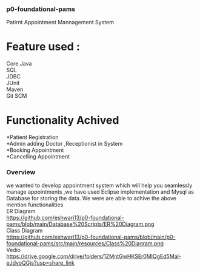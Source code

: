 ### p0-foundational-pams ###
Patirnt Appointment Mannagement System

# Feature used :
Core Java<br>
SQL<br>
JDBC<br>
JUnit<br>
Maven<br>
Git SCM

# Functionality Achived
*Patient Registration<br>
*Admin adding Doctor ,Receptionist in System<br>
*Booking Appointment<br>
*Cancelling Appointment<br>

### Overview ###
we wanted to develop appointment system which will help you seamlessly manage appointments ,we have used Eclipse implementation and Mysql as Database for storing the data. We were are able to achive the above mention functionalities <br>
ER Diagram <br> https://github.com/eshwari13/p0-foundational-pams/blob/main/Database%20Scripts/ER%20Diagram.png<br>
Class Diagram <br> https://github.com/eshwari13/p0-foundational-pams/blob/main/p0-foundational-pams/src/main/resources/Class%20Diagram.png<br>
Vedio <br> https://drive.google.com/drive/folders/1ZMntGwHKSEr0MlQgEd5MaI-eJdvoQGjs?usp=share_link

